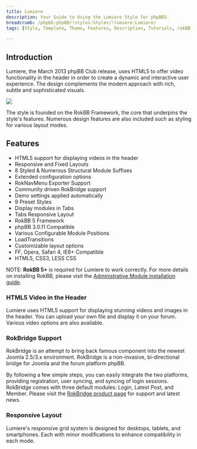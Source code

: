 ```yaml
---
title: Lumiere
description: Your Guide to Using the Lumiere Style for phpBB3.
breadcrumb: /phpbb:phpBB/!styles:Styles/!lumiere:Lumiere/
tags: [Style, Template, Theme, Features, Description, Tutorials, rokBB 5]

---
```


Introduction
-----

Lumiere, the March 2013 phpBB Club release, uses HTML5 to offer video functionality in the header in order to create a dynamic and interactive user experience. The design complements the modern approach with rich, subtle and sophisticated visuals. 

![][style]

The style is founded on the RokBB Framework, the core that underpins the style's features. Numerous design features are also included such as styling for various layout modes.

Features
-----

* HTML5 support for displaying videos in the header
* Responsive and Fixed Layouts
* 8 Styled & Numerous Structural Module Suffixes
* Extended configuration options
* RokNavMenu Exporter Support
* Community driven RokBridge support
* Demo settings applied automatically
* 9 Preset Styles
* Display modules in Tabs
* Tabs Responsive Layout
* RokBB 5 Framework
* phpBB 3.0.11 Compatible
* Various Configurable Module Positions
* LoadTransitions
* Customizable layout options
* FF, Opera, Safari 4, IE8+ Compatible
* HTML5, CSS3, LESS CSS

NOTE: **RokBB 5+** is required for Lumiere to work correctly. For more details on installing RokBB, please visit the [Administrative Module installation guide][adminguide].

### HTML5 Video in the Header
Lumiere uses HTML5 support for displaying stunning videos and images in the header. You can upload your own file and display it on your forum. Various video options are also available.

### RokBridge Support

RokBridge is an attempt to bring back famous component into the newest Joomla 2.5/3.x environment. RokBridge is a non-invasive, bi-directional bridge for Joomla and the forum platform phpBB. 

By following a few simple steps, you can easily integrate the two platforms, providing registration, user syncing, and syncing of login sessions. RokBridge comes with three default modules: Login, Latest Post, and Member. Please visit the [RokBridge product page][rokbridge] for support and latest news.

### Responsive Layout

Lumiere's responsive grid system is designed for desktops, tablets, and smartphones. Each with minor modifications to enhance compatibility in each mode.

[adminguide]: ../../start/styles.md#installing-administrative-modules
[style]: assets/lumiere.jpeg
[rokbridge]: http://www.rockettheme.com/extensions-joomla/rokbridge